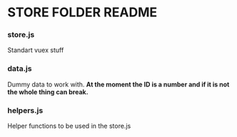 # STORE FOLDER README

### store.js

Standart vuex stuff

### data.js

Dummy data to work with. **At the moment the ID is a number and if it is not the whole thing can break.**

### helpers.js

Helper functions to be used in the store.js